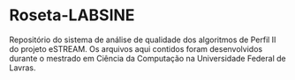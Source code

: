 # Roseta-LABSINE
Repositório do sistema de análise de qualidade dos algoritmos de Perfil II do projeto eSTREAM. Os arquivos aqui contidos foram desenvolvidos durante o mestrado em Ciência da Computação na Universidade Federal de Lavras.
